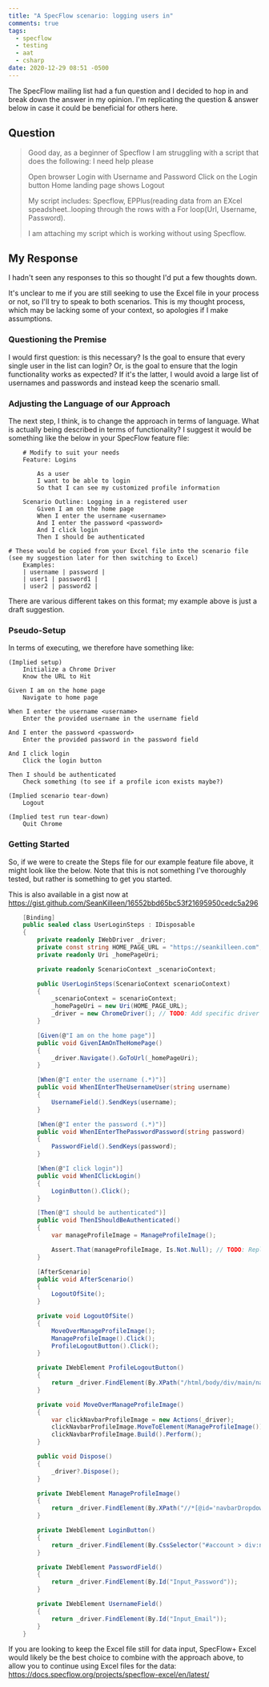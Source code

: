 ```yaml
---
title: "A SpecFlow scenario: logging users in"
comments: true
tags:
  - specflow
  - testing
  - aat
  - csharp
date: 2020-12-29 08:51 -0500
---
```

The SpecFlow mailing list had a fun question and I decided to hop in and break down the answer in my opinion. I'm replicating the question & answer below in case it could be beneficial for others here.

## Question

> Good day, as a beginner of Specflow I am struggling with a script that does the following:
> I need help please
> 
> Open browser
> Login with Username and Password
> Click on the Login button
> Home landing page shows
> Logout
> 
> My script includes: Specflow, EPPlus(reading data from an EXcel speadsheet..looping through the rows with a For loop(Url, Username, Password).
> 
> I am attaching my script which is working without using Specflow.

## My Response

I hadn't seen any responses to this so thought I'd put a few thoughts down.

It's unclear to me if you are still seeking to use the Excel file in your process or not, so I'll try to speak to both scenarios. This is my thought process, which may be lacking some of your context, so apologies if I make assumptions.

### Questioning the Premise

I would first question: is this necessary? Is the goal to ensure that every single user in the list can login? Or, is the goal to ensure that the login functionality works as expected? If it's the latter, I would avoid a large list of usernames and passwords and instead keep the scenario small.

### Adjusting the Language of our Approach
The next step, I think, is to change the approach in terms of language. What is actually being described in terms of functionality? I suggest it would be something like the below in your SpecFlow feature file:

```feature
    # Modify to suit your needs
    Feature: Logins

        As a user
        I want to be able to login
        So that I can see my customized profile information 

    Scenario Outline: Logging in a registered user
        Given I am on the home page
        When I enter the username <username>
        And I enter the password <password>
        And I click login
        Then I should be authenticated

# These would be copied from your Excel file into the scenario file (see my suggestion later for then switching to Excel)
    Examples:
    | username | password |
    | user1 | password1 |
    | user2 | password2 |
```

There are various different takes on this format; my example above is just a draft suggestion.

### Pseudo-Setup
In terms of executing, we therefore have something like:

```
(Implied setup)
    Initialize a Chrome Driver
    Know the URL to Hit

Given I am on the home page
    Navigate to home page

When I enter the username <username>
    Enter the provided username in the username field

And I enter the password <password>
    Enter the provided password in the password field

And I click login
    Click the login button

Then I should be authenticated
    Check something (to see if a profile icon exists maybe?)

(Implied scenario tear-down)
    Logout

(Implied test run tear-down)
    Quit Chrome
```

### Getting Started

So, if we were to create the Steps file for our example feature file above, it might look like the below. Note that this is not something I've thoroughly tested, but rather is something to get you started.

This is also available in a gist now at <https://gist.github.com/SeanKilleen/16552bbd65bc53f21695950cedc5a296>

```csharp
    [Binding]
    public sealed class UserLoginSteps : IDisposable
    {
        private readonly IWebDriver _driver;
        private const string HOME_PAGE_URL = "https://seankilleen.com";
        private readonly Uri _homePageUri;

        private readonly ScenarioContext _scenarioContext;

        public UserLoginSteps(ScenarioContext scenarioContext)
        {
            _scenarioContext = scenarioContext;
            _homePageUri = new Uri(HOME_PAGE_URL);
            _driver = new ChromeDriver(); // TODO: Add specific driver location if not in bin folder.
        }

        [Given(@"I am on the home page")]
        public void GivenIAmOnTheHomePage()
        {
            _driver.Navigate().GoToUrl(_homePageUri);
        }

        [When(@"I enter the username (.*)")]
        public void WhenIEnterTheUsernameUser(string username)
        {
            UsernameField().SendKeys(username);
        }

        [When(@"I enter the password (.*)")]
        public void WhenIEnterThePasswordPassword(string password)
        {
            PasswordField().SendKeys(password);
        }

        [When(@"I click login")]
        public void WhenIClickLogin()
        {
            LoginButton().Click();
        }

        [Then(@"I should be authenticated")]
        public void ThenIShouldBeAuthenticated()
        {
            var manageProfileImage = ManageProfileImage();

            Assert.That(manageProfileImage, Is.Not.Null); // TODO: Replace with your own test
        }

        [AfterScenario]
        public void AfterScenario()
        {
            LogoutOfSite();
        }

        private void LogoutOfSite()
        {
            MoveOverManageProfileImage();
            ManageProfileImage().Click();
            ProfileLogoutButton().Click();
        }

        private IWebElement ProfileLogoutButton()
        {
            return _driver.FindElement(By.XPath("/html/body/div/main/nav/div/div[2]/ul/li[4]/div/a[3]"));
        }

        private void MoveOverManageProfileImage()
        {
            var clickNavbarProfileImage = new Actions(_driver);
            clickNavbarProfileImage.MoveToElement(ManageProfileImage());
            clickNavbarProfileImage.Build().Perform();
        }

        public void Dispose()
        {
            _driver?.Dispose();
        }

        private IWebElement ManageProfileImage()
        {
            return _driver.FindElement(By.XPath("//*[@id='navbarDropdownProfile']/img"));
        }

        private IWebElement LoginButton()
        {
            return _driver.FindElement(By.CssSelector("#account > div:nth-child(7) > div > button"));
        }

        private IWebElement PasswordField()
        {
            return _driver.FindElement(By.Id("Input_Password"));
        }

        private IWebElement UsernameField()
        {
            return _driver.FindElement(By.Id("Input_Email"));
        }
    }
```

If you are looking to keep the Excel file still for data input, SpecFlow+ Excel would likely be the best choice to combine with the approach above, to allow you to continue using Excel files for the data: <https://docs.specflow.org/projects/specflow-excel/en/latest/>